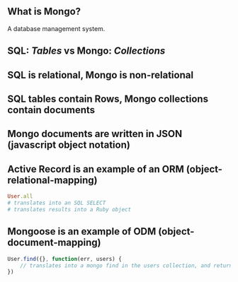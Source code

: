 ## What is Mongo?

A database management system.

## SQL: *Tables* vs Mongo: *Collections*

## SQL is relational, Mongo is non-relational

## SQL tables contain Rows, Mongo collections contain documents

## Mongo documents are written in JSON (javascript object notation)



## Active Record is an example of an ORM (object-relational-mapping)

```ruby
User.all
# translates into an SQL SELECT
# translates results into a Ruby object
```

## Mongoose is an example of ODM (object-document-mapping)

```javascript
User.find({}, function(err, users) {
    // translates into a mongo find in the users collection, and returns 'users' as a javascript object
})
```



